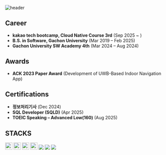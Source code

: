 <!--
**yseo14/yseo14** is a ✨ _special_ ✨ repository because its `README.md` (this file) appears on your GitHub profile.

Here are some ideas to get you started:

- 🔭 I’m currently working on ...
- 🌱 I’m currently learning ...
- 👯 I’m looking to collaborate on ...
- 🤔 I’m looking for help with ...
- 💬 Ask me about ...
- 📫 How to reach me: ...
- 😄 Pronouns: ...
- ⚡ Fun fact: ...
-->
![header](https://capsule-render.vercel.app/api?type=waving&color=gradient&height=200&section=header&text=Yoonseo%20Lee)

## Career
* **kakao tech bootcamp, Cloud Native Course 3rd** (Sep 2025 ~ )
* **B.S. in Software, Gachon University** (Mar 2019 – Feb 2025)
* **Gachon University SW Academy 4th** (Mar 2024 – Aug 2024)

## Awards
* **ACK 2023 Paper Award** (Development of UWB-Based Indoor Navigation App)

## Certifications
* **정보처리기사** (Dec 2024)
* **SQL Developer (SQLD)** (Apr 2025)
* **TOEIC Speaking – Advanced Low(160)** (Aug 2025)

## STACKS
<img src="https://img.shields.io/badge/java-007396?style=for-the-badge&logo=java&logoColor=white" width=auto height=23px/>

<img src="https://img.shields.io/badge/spring-6DB33F?style=for-the-badge&logo=spring&logoColor=white" width=auto height=23px/>
<img src="https://img.shields.io/badge/SpringBoot-6DB33F?style=flat-square&logo=SpringBoot&logoColor=FFFFFF" width=auto height=23px/>

<img src="https://img.shields.io/badge/mysql-4479A1?style=for-the-badge&logo=mysql&logoColor=white" width=auto height=23px/>
<img src="https://img.shields.io/badge/PostgreSQL-4169E1?style=flat-square&logo=PostgreSQL&logoColor=white"/>



<img src="https://img.shields.io/badge/Git-F05032?style=flat-square&logo=Git&logoColor=white"/>
<img src="https://img.shields.io/badge/GitHub-181717?style=flat-square&logo=GitHub&logoColor=white"/>

